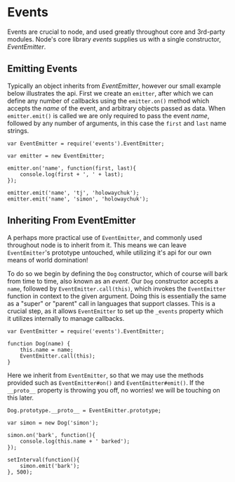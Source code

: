 
# Events

 Events are crucial to node, and used greatly throughout core and 3rd-party modules. Node's core library _events_ supplies us with a single constructor, _EventEmitter_.

## Emitting Events

Typically an object inherits from _EventEmitter_, however our small example below illustrates the api. First we create an `emitter`, after which we can define any number of callbacks using the `emitter.on()` method which accepts the _name_ of the event, and arbitrary objects passed as data. When `emitter.emit()` is called we are only required to pass the event _name_, followed by any number of arguments, in this case the `first` and `last` name strings.

	var EventEmitter = require('events').EventEmitter;

	var emitter = new EventEmitter;

	emitter.on('name', function(first, last){
	    console.log(first + ', ' + last);
	});

	emitter.emit('name', 'tj', 'holowaychuk');
	emitter.emit('name', 'simon', 'holowaychuk');

## Inheriting From EventEmitter

A perhaps more practical use of `EventEmitter`, and commonly used throughout node is to inherit from it. This means we can leave `EventEmitter`'s prototype untouched, while utilizing it's api for our own means of world domination!

To do so we begin by defining the `Dog` constructor, which of course will bark from time to time, also known as an _event_. Our `Dog` constructor accepts a `name`, followed by `EventEmitter.call(this)`, which invokes the `EventEmitter` function in context to the given argument. Doing this is essentially the same as a "super" or "parent" call in languages that support classes. This is a crucial step, as it allows `EventEmitter` to set up the `_events` property which it utilizes internally to manage callbacks.

	var EventEmitter = require('events').EventEmitter;

	function Dog(name) {
	    this.name = name;
	    EventEmitter.call(this);
	}

Here we inherit from `EventEmitter`, so that we may use the methods provided such as `EventEmitter#on()` and `EventEmitter#emit()`. If the `__proto__` property is throwing you off, no worries! we will be touching on this later.

	Dog.prototype.__proto__ = EventEmitter.prototype;

	var simon = new Dog('simon');

	simon.on('bark', function(){
	    console.log(this.name + ' barked');
	});

	setInterval(function(){
	    simon.emit('bark');
	}, 500);
